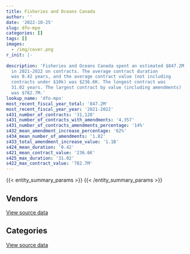```yaml
---
title: Fisheries and Oceans Canada
author: ''
date: '2022-10-25'
slug: dfo-mpo
categories: []
tags: []
images:
  - /img/cover.png
r_init: |-
  
description: 'Fisheries and Oceans Canada spent an estimated $847.2M
  in 2021-2022 on contracts. The average contract duration
  was 0.42 years, and the average contract value (not including
  contracts under $10k) was $236.6K. The longest contract was
  31.02 years. The largest contract by value (including amendments)
  was $782.7M.'
lookup_name: 'dfo-mpo'
most_recent_fiscal_year_total: '847.2M'
most_recent_fiscal_year_year: '2021-2022'
s431_number_of_contracts: '31,120'
s431_number_of_contracts_with_amendments: '4,357'
s431_number_of_contracts_amendments_percentage: '14%'
s432_mean_amendment_increase_percentage: '62%'
s434_mean_number_of_amendments: '1.82'
s433_total_amendment_increase_value: '1.1B'
s424_mean_duration: '0.42'
s421_mean_contract_value: '236.6K'
s425_max_duration: '31.02'
s422_max_contract_value: '782.7M'
---
```


<script src="/rmarkdown-libs/htmlwidgets/htmlwidgets.js"></script>
<link href="/rmarkdown-libs/datatables-css/datatables-crosstalk.css" rel="stylesheet" />
<script src="/rmarkdown-libs/datatables-binding/datatables.js"></script>
<script src="/rmarkdown-libs/jquery/jquery-3.6.0.min.js"></script>
<link href="/rmarkdown-libs/dt-core-bootstrap/css/dataTables.bootstrap.min.css" rel="stylesheet" />
<link href="/rmarkdown-libs/dt-core-bootstrap/css/dataTables.bootstrap.extra.css" rel="stylesheet" />
<script src="/rmarkdown-libs/dt-core-bootstrap/js/jquery.dataTables.min.js"></script>
<script src="/rmarkdown-libs/dt-core-bootstrap/js/dataTables.bootstrap.min.js"></script>
<link href="/rmarkdown-libs/crosstalk/css/crosstalk.min.css" rel="stylesheet" />
<script src="/rmarkdown-libs/crosstalk/js/crosstalk.min.js"></script>
<script src="/rmarkdown-libs/htmlwidgets/htmlwidgets.js"></script>
<link href="/rmarkdown-libs/datatables-css/datatables-crosstalk.css" rel="stylesheet" />
<script src="/rmarkdown-libs/datatables-binding/datatables.js"></script>
<script src="/rmarkdown-libs/jquery/jquery-3.6.0.min.js"></script>
<link href="/rmarkdown-libs/dt-core-bootstrap/css/dataTables.bootstrap.min.css" rel="stylesheet" />
<link href="/rmarkdown-libs/dt-core-bootstrap/css/dataTables.bootstrap.extra.css" rel="stylesheet" />
<script src="/rmarkdown-libs/dt-core-bootstrap/js/jquery.dataTables.min.js"></script>
<script src="/rmarkdown-libs/dt-core-bootstrap/js/dataTables.bootstrap.min.js"></script>
<link href="/rmarkdown-libs/crosstalk/css/crosstalk.min.css" rel="stylesheet" />
<script src="/rmarkdown-libs/crosstalk/js/crosstalk.min.js"></script>

{{< entity_summary_params >}}
{{< /entity_summary_params >}}

## Vendors

<div id="htmlwidget-1" style="width:100%;height:auto;" class="datatables html-widget"></div>
<script type="application/json" data-for="htmlwidget-1">{"x":{"style":"bootstrap","filter":"none","vertical":false,"data":[["<a href=\"/vendors/2220742_ontario/\">2220742 Ontario<\/a>","<a href=\"/vendors/3d_datacomm/\">3D datacomm<\/a>","<a href=\"/vendors/49_solutions/\">49 Solutions<\/a>","<a href=\"/vendors/9089_5657_quebec/\">9089 5657 Quebec<\/a>","<a href=\"/vendors/abb/\">ABB<\/a>","<a href=\"/vendors/abco_industries/\">ABCO Industries<\/a>","<a href=\"/vendors/access_2_networks/\">Access 2 Networks<\/a>","<a href=\"/vendors/acklands_grainger/\">Acklands Grainger<\/a>","<a href=\"/vendors/acosys_consulting_services/\">Acosys Consulting Services<\/a>","<a href=\"/vendors/action_personnel_of_ottawa_hull/\">Action Personnel of Ottawa Hull<\/a>","<a href=\"/vendors/adapt_pharma_canada/\">Adapt Pharma Canada<\/a>","<a href=\"/vendors/adobe/\">Adobe<\/a>","<a href=\"/vendors/adrm_technology_consulting/\">ADRM Technology Consulting<\/a>","<a href=\"/vendors/advanced_business_interiors/\">Advanced Business Interiors<\/a>","<a href=\"/vendors/advanced_chippewa_technologies/\">Advanced Chippewa Technologies<\/a>","<a href=\"/vendors/aecom/\">AECOM<\/a>","<a href=\"/vendors/aero_feu/\">Aero Feu<\/a>","<a href=\"/vendors/afc_industries/\">AFC Industries<\/a>","<a href=\"/vendors/afn_engineering/\">AFN Engineering<\/a>","<a href=\"/vendors/agilent/\">Agilent<\/a>","<a href=\"/vendors/air_liquide_canada/\">Air Liquide Canada<\/a>","<a href=\"/vendors/air_tindi/\">Air Tindi<\/a>","<a href=\"/vendors/airbus/\">Airbus<\/a>","<a href=\"/vendors/allied_shipbuilders/\">Allied Shipbuilders<\/a>","<a href=\"/vendors/allseating/\">Allseating<\/a>","<a href=\"/vendors/als_canada/\">ALS Canada<\/a>","<a href=\"/vendors/altis_human_resources/\">Altis Human Resources<\/a>","<a href=\"/vendors/alva_construction/\">Alva Construction<\/a>","<a href=\"/vendors/amer_sports_canada/\">Amer Sports Canada<\/a>","<a href=\"/vendors/american_bureau_of_shipping/\">American Bureau of Shipping<\/a>","<a href=\"/vendors/amtek_engineering/\">Amtek Engineering<\/a>","<a href=\"/vendors/anixter/\">Anixter<\/a>","<a href=\"/vendors/ansys_canada/\">Ansys Canada<\/a>","<a href=\"/vendors/aon_reed_stenhouse/\">Aon Reed Stenhouse<\/a>","<a href=\"/vendors/applied_electonics/\">Applied Electonics<\/a>","<a href=\"/vendors/apron_fuel_services/\">Apron Fuel Services<\/a>","<a href=\"/vendors/aqua_guard_spill_response/\">Aqua Guard Spill Response<\/a>","<a href=\"/vendors/architecture_49/\">Architecture 49<\/a>","<a href=\"/vendors/arctic_canada_construction/\">Arctic Canada Construction<\/a>","<a href=\"/vendors/ardent_global/\">Ardent Global<\/a>","<a href=\"/vendors/arrm_electric/\">Arrm Electric<\/a>","<a href=\"/vendors/artemp_personnel_services/\">Artemp Personnel Services<\/a>","<a href=\"/vendors/asokan_business_interiors/\">Asokan Business Interiors<\/a>","<a href=\"/vendors/atco/\">ATCO<\/a>","<a href=\"/vendors/atlantic_business_interiors/\">Atlantic Business Interiors<\/a>","<a href=\"/vendors/atlantic_towing/\">Atlantic Towing<\/a>","<a href=\"/vendors/ats_services/\">ATS Services<\/a>","<a href=\"/vendors/av_nunavut_fuels/\">AV Nunavut Fuels<\/a>","<a href=\"/vendors/av_tech/\">AV Tech<\/a>","<a href=\"/vendors/avi_spl/\">Avi Spl<\/a>","<a href=\"/vendors/avjet_holding/\">AVJET Holding<\/a>","<a href=\"/vendors/avondale_construction/\">Avondale Construction<\/a>","<a href=\"/vendors/azimuth_consulting_group/\">Azimuth Consulting Group<\/a>","<a href=\"/vendors/b_r_enterprises/\">B R Enterprises<\/a>","<a href=\"/vendors/balodis/\">Balodis<\/a>","<a href=\"/vendors/bardon_supplies/\">Bardon Supplies<\/a>","<a href=\"/vendors/bargreen_ellingson/\">Bargreen Ellingson<\/a>","<a href=\"/vendors/barry_s_bulldozing/\">Barry S Bulldozing<\/a>","<a href=\"/vendors/bc_hydro/\">BC Hydro<\/a>","<a href=\"/vendors/bdo_canada/\">BDO Canada<\/a>","<a href=\"/vendors/beaver_air_charter_consultants/\">Beaver Air Charter Consultants<\/a>","<a href=\"/vendors/beckman_coulter_canada/\">Beckman Coulter Canada<\/a>","<a href=\"/vendors/bee_clean_building_maintenance/\">Bee Clean Building Maintenance<\/a>","<a href=\"/vendors/bell_canada/\">Bell Canada<\/a>","<a href=\"/vendors/bell_textron/\">Bell Textron<\/a>","<a href=\"/vendors/bennett_s_construction_supplies/\">Bennett S Construction Supplies<\/a>","<a href=\"/vendors/bio_rad_laboratories_canada/\">Bio Rad Laboratories Canada<\/a>","<a href=\"/vendors/bisson_fortin_architecture/\">Bisson Fortin Architecture<\/a>","<a href=\"/vendors/black_mcdonald/\">Black McDonald<\/a>","<a href=\"/vendors/bluewave_energy/\">Bluewave Energy<\/a>","<a href=\"/vendors/blumetric_environmental/\">Blumetric Environmental<\/a>","<a href=\"/vendors/bmt_fleet_technology/\">BMT Fleet Technology<\/a>","<a href=\"/vendors/bombardier/\">Bombardier<\/a>","<a href=\"/vendors/brandt_tractor/\">Brandt Tractor<\/a>","<a href=\"/vendors/brilun_construction/\">Brilun Construction<\/a>","<a href=\"/vendors/broadnet_telecom/\">Broadnet Telecom<\/a>","<a href=\"/vendors/broadwater_industries/\">Broadwater Industries<\/a>","<a href=\"/vendors/bronswerk_marine/\">Bronswerk Marine<\/a>","<a href=\"/vendors/bronte_construction/\">Bronte Construction<\/a>","<a href=\"/vendors/brook_construction/\">Brook Construction<\/a>","<a href=\"/vendors/brookfield_global_integrated_solutions/\">Brookfield Global Integrated Solutions<\/a>","<a href=\"/vendors/brooks_corning_company/\">Brooks Corning Company<\/a>","<a href=\"/vendors/bulldog_contracting/\">Bulldog Contracting<\/a>","<a href=\"/vendors/bureau_veritas/\">Bureau Veritas<\/a>","<a href=\"/vendors/bursey_excavating_development/\">Bursey Excavating Development<\/a>","<a href=\"/vendors/c_core/\">C Core<\/a>","<a href=\"/vendors/cactus_ship_repair/\">Cactus Ship Repair<\/a>","<a href=\"/vendors/cae/\">CAE<\/a>","<a href=\"/vendors/cahill/\">Cahill<\/a>","<a href=\"/vendors/calian/\">Calian<\/a>","<a href=\"/vendors/calytera_software/\">Calytera Software<\/a>","<a href=\"/vendors/campbell_scientific_canada/\">Campbell Scientific Canada<\/a>","<a href=\"/vendors/can_am_platforms_construction/\">CAN AM Platforms Construction<\/a>","<a href=\"/vendors/canadian_corps_of_commissionaires/\">Canadian Corps of Commissionaires<\/a>","<a href=\"/vendors/canadian_fishing_company/\">Canadian Fishing Company<\/a>","<a href=\"/vendors/canadian_helicopters/\">Canadian Helicopters<\/a>","<a href=\"/vendors/canadian_maritime_engineering/\">Canadian Maritime Engineering<\/a>","<a href=\"/vendors/canadian_north/\">Canadian North<\/a>","<a href=\"/vendors/canadyne_technologies/\">Canadyne Technologies<\/a>","<a href=\"/vendors/canam_ponts_canada/\">Canam Ponts Canada<\/a>","<a href=\"/vendors/canon/\">Canon<\/a>","<a href=\"/vendors/cansel_survey_equipment/\">Cansel Survey Equipment<\/a>","<a href=\"/vendors/cardinal_health_canada/\">Cardinal Health Canada<\/a>","<a href=\"/vendors/carleton_university/\">Carleton University<\/a>","<a href=\"/vendors/caro_analytical_services/\">Caro Analytical Services<\/a>","<a href=\"/vendors/cartel_communication_systems/\">Cartel Communication Systems<\/a>","<a href=\"/vendors/cbci_telecom/\">CBCI Telecom<\/a>","<a href=\"/vendors/cbcl/\">CBCL<\/a>","<a href=\"/vendors/ccm_construction/\">CCM Construction<\/a>","<a href=\"/vendors/cdw_canada/\">CDW Canada<\/a>","<a href=\"/vendors/century_group/\">Century Group<\/a>","<a href=\"/vendors/chantier_davie_canada/\">Chantier Davie Canada<\/a>","<a href=\"/vendors/chantier_naval_forillon/\">Chantier Naval Forillon<\/a>","<a href=\"/vendors/charron_human_resources/\">Charron Human Resources<\/a>","<a href=\"/vendors/chimo_construction/\">Chimo Construction<\/a>","<a href=\"/vendors/chrono_aviation/\">Chrono Aviation<\/a>","<a href=\"/vendors/cima/\">CIMA<\/a>","<a href=\"/vendors/cision_canada/\">Cision Canada<\/a>","<a href=\"/vendors/cistel_technology/\">Cistel Technology<\/a>","<a href=\"/vendors/click_networks/\">Click Networks<\/a>","<a href=\"/vendors/coady_construction_excavating/\">Coady Construction Excavating<\/a>","<a href=\"/vendors/cofomo/\">Cofomo<\/a>","<a href=\"/vendors/colliers_project_leaders/\">Colliers Project Leaders<\/a>","<a href=\"/vendors/columbia_fuels/\">Columbia Fuels<\/a>","<a href=\"/vendors/compugen/\">Compugen<\/a>","<a href=\"/vendors/concept_controls/\">Concept Controls<\/a>","<a href=\"/vendors/conexsys/\">CONEXSYS<\/a>","<a href=\"/vendors/conoscenti_technologies/\">Conoscenti Technologies<\/a>","<a href=\"/vendors/construction_bugere/\">Construction Bugere<\/a>","<a href=\"/vendors/construction_jessiko/\">Construction Jessiko<\/a>","<a href=\"/vendors/construction_lfg/\">Construction LFG<\/a>","<a href=\"/vendors/constructions_renaud_vigneau/\">Constructions Renaud Vigneau<\/a>","<a href=\"/vendors/contract_community/\">Contract Community<\/a>","<a href=\"/vendors/controls_equipment/\">Controls Equipment<\/a>","<a href=\"/vendors/convergint_technologies/\">Convergint Technologies<\/a>","<a href=\"/vendors/conversart_consulting/\">Conversart Consulting<\/a>","<a href=\"/vendors/copcan_civil/\">Copcan Civil<\/a>","<a href=\"/vendors/copcan_contracting/\">Copcan Contracting<\/a>","<a href=\"/vendors/cossette_communications/\">Cossette Communications<\/a>","<a href=\"/vendors/coupland_kraemer_architecture/\">Coupland Kraemer Architecture<\/a>","<a href=\"/vendors/csdc_systems/\">CSDC Systems<\/a>","<a href=\"/vendors/csi_consulting/\">Csi Consulting<\/a>","<a href=\"/vendors/cullen_diesel_power/\">Cullen Diesel Power<\/a>","<a href=\"/vendors/cummins_canada/\">Cummins Canada<\/a>","<a href=\"/vendors/d_f_barnes/\">D F Barnes<\/a>","<a href=\"/vendors/d_mark_biosciences/\">D Mark Biosciences<\/a>","<a href=\"/vendors/daimler/\">Daimler<\/a>","<a href=\"/vendors/dalcon_constructors/\">Dalcon Constructors<\/a>","<a href=\"/vendors/dalhousie_university/\">Dalhousie University<\/a>","<a href=\"/vendors/dasco_equipment/\">DASCO Equipment<\/a>","<a href=\"/vendors/dbc_marine_safety_systems/\">DBC Marine Safety Systems<\/a>","<a href=\"/vendors/dean_construction_company/\">Dean Construction Company<\/a>","<a href=\"/vendors/decisive_group/\">Decisive Group<\/a>","<a href=\"/vendors/delco_automation/\">Delco Automation<\/a>","<a href=\"/vendors/dell_computer/\">Dell Computer<\/a>","<a href=\"/vendors/deloitte/\">Deloitte<\/a>","<a href=\"/vendors/delta_photonics/\">Delta Photonics<\/a>","<a href=\"/vendors/dew_engineering/\">DEW Engineering<\/a>","<a href=\"/vendors/dexterra/\">Dexterra<\/a>","<a href=\"/vendors/df_barnes_services/\">DF Barnes Services<\/a>","<a href=\"/vendors/diligens/\">Diligens<\/a>","<a href=\"/vendors/dillon_consulting/\">Dillon Consulting<\/a>","<a href=\"/vendors/dls_technology/\">DLS Technology<\/a>","<a href=\"/vendors/dominion_construction/\">Dominion Construction<\/a>","<a href=\"/vendors/donna_cona/\">Donna Cona<\/a>","<a href=\"/vendors/dragage_im/\">Dragage IM<\/a>","<a href=\"/vendors/dragage_ocean_dsm/\">Dragage Ocean DSM<\/a>","<a href=\"/vendors/drastic_fisheries/\">Drastic Fisheries<\/a>","<a href=\"/vendors/dss_marine/\">DSS Marine<\/a>","<a href=\"/vendors/dymech_engineering/\">Dymech Engineering<\/a>","<a href=\"/vendors/dynabook_canada/\">Dynabook Canada<\/a>","<a href=\"/vendors/dynamic_construction/\">Dynamic Construction<\/a>","<a href=\"/vendors/dynamic_facility_services/\">Dynamic Facility Services<\/a>","<a href=\"/vendors/dynamic_personnel_consultants/\">Dynamic Personnel Consultants<\/a>","<a href=\"/vendors/east_elgin_concrete_forming/\">East Elgin Concrete Forming<\/a>","<a href=\"/vendors/ebc/\">EBC<\/a>","<a href=\"/vendors/ebsco_canada/\">EBSCO Canada<\/a>","<a href=\"/vendors/eclipsys_solutions/\">Eclipsys Solutions<\/a>","<a href=\"/vendors/eco_technologies/\">ECO Technologies<\/a>","<a href=\"/vendors/ecole_de_langues_abce/\">Ecole De Langues Abce<\/a>","<a href=\"/vendors/ecole_de_langues_eagle/\">Ecole De Langues Eagle<\/a>","<a href=\"/vendors/edward_collins_contracting/\">Edward Collins Contracting<\/a>","<a href=\"/vendors/effigis_geo_solutions/\">Effigis Geo Solutions<\/a>","<a href=\"/vendors/ekos_research_associates/\">Ekos Research Associates<\/a>","<a href=\"/vendors/elsevier/\">Elsevier<\/a>","<a href=\"/vendors/emcon_services/\">Emcon Services<\/a>","<a href=\"/vendors/emergent_biosolutions/\">Emergent Biosolutions<\/a>","<a href=\"/vendors/englobe/\">Englobe<\/a>","<a href=\"/vendors/enviroservices/\">Enviroservices<\/a>","<a href=\"/vendors/eperformance/\">Eperformance<\/a>","<a href=\"/vendors/esri/\">ESRI<\/a>","<a href=\"/vendors/excel_human_resources/\">Excel Human Resources<\/a>","<a href=\"/vendors/exit_certified/\">Exit Certified<\/a>","<a href=\"/vendors/exp_services/\">EXP Services<\/a>","<a href=\"/vendors/facca/\">Facca<\/a>","<a href=\"/vendors/fairbanks_morse_engine/\">Fairbanks Morse Engine<\/a>","<a href=\"/vendors/fast_forward_french/\">Fast Forward French<\/a>","<a href=\"/vendors/fast_track_staffing/\">Fast Track Staffing<\/a>","<a href=\"/vendors/fdf_group/\">Fdf Group<\/a>","<a href=\"/vendors/felix_technology/\">Felix Technology<\/a>","<a href=\"/vendors/field_aviation_company/\">Field Aviation Company<\/a>","<a href=\"/vendors/finning_international/\">Finning International<\/a>","<a href=\"/vendors/fish_food_and_allied_workers/\">Fish Food and Allied Workers<\/a>","<a href=\"/vendors/fleetway/\">Fleetway<\/a>","<a href=\"/vendors/floyd_s_construction/\">Floyd’s Construction<\/a>","<a href=\"/vendors/flynn_canada/\">Flynn Canada<\/a>","<a href=\"/vendors/ford_motor_company/\">Ford Motor Company<\/a>","<a href=\"/vendors/francis_canada_truck_centre/\">Francis Canada Truck Centre<\/a>","<a href=\"/vendors/fraser_river_pile_dredge/\">Fraser River Pile Dredge<\/a>","<a href=\"/vendors/freebalance/\">FreeBalance<\/a>","<a href=\"/vendors/frequentis_canada/\">Frequentis Canada<\/a>","<a href=\"/vendors/frosti_fishing/\">Frosti Fishing<\/a>","<a href=\"/vendors/fsa_architecture/\">Fsa Architecture<\/a>","<a href=\"/vendors/fugro_geosurveys/\">Fugro GeoSurveys<\/a>","<a href=\"/vendors/fundy_contractors/\">Fundy Contractors<\/a>","<a href=\"/vendors/gamble_technologies/\">Gamble Technologies<\/a>","<a href=\"/vendors/gap_wireless/\">Gap Wireless<\/a>","<a href=\"/vendors/gartner/\">Gartner<\/a>","<a href=\"/vendors/gateway_mechanical_services/\">Gateway Mechanical Services<\/a>","<a href=\"/vendors/gaudette_s_transit_mix/\">Gaudette’s Transit Mix<\/a>","<a href=\"/vendors/gc_strategies/\">GC Strategies<\/a>","<a href=\"/vendors/gdi_services/\">GDI Services<\/a>","<a href=\"/vendors/gemtec/\">Gemtec<\/a>","<a href=\"/vendors/general_motors/\">General Motors<\/a>","<a href=\"/vendors/genesis_integration/\">Genesis Integration<\/a>","<a href=\"/vendors/genome_quebec/\">Genome Quebec<\/a>","<a href=\"/vendors/geospectrum_technologies/\">GeoSpectrum Technologies<\/a>","<a href=\"/vendors/gestion_aj/\">Gestion AJ<\/a>","<a href=\"/vendors/getinge_canada/\">Getinge Canada<\/a>","<a href=\"/vendors/gfl_environmental/\">GFL Environmental<\/a>","<a href=\"/vendors/ghd/\">GHD<\/a>","<a href=\"/vendors/gilmore_printing_services/\">Gilmore Printing Services<\/a>","<a href=\"/vendors/gilmore_reproductions/\">Gilmore Reproductions<\/a>","<a href=\"/vendors/glamox_canada/\">Glamox Canada<\/a>","<a href=\"/vendors/glasshouse_systems/\">GlassHouse Systems<\/a>","<a href=\"/vendors/global_knowledge/\">Global Knowledge<\/a>","<a href=\"/vendors/global_upholstery/\">Global Upholstery<\/a>","<a href=\"/vendors/go_deep_international/\">Go Deep International<\/a>","<a href=\"/vendors/golder_associates/\">Golder Associates<\/a>","<a href=\"/vendors/gordon_food_service/\">Gordon Food Service<\/a>","<a href=\"/vendors/goss_gilroy/\">Goss Gilroy<\/a>","<a href=\"/vendors/graham_construction/\">Graham Construction<\/a>","<a href=\"/vendors/grand_toy/\">Grand Toy<\/a>","<a href=\"/vendors/granite_management/\">Granite Management<\/a>","<a href=\"/vendors/graybar_canada/\">Graybar Canada<\/a>","<a href=\"/vendors/graybridge_international_consulting/\">Graybridge International Consulting<\/a>","<a href=\"/vendors/great_slave_helicopters/\">Great Slave Helicopters<\/a>","<a href=\"/vendors/greendale_resources/\">Greendale Resources<\/a>","<a href=\"/vendors/greenfield_construction/\">Greenfield Construction<\/a>","<a href=\"/vendors/griffin_engineered_systems/\">Griffin Engineered Systems<\/a>","<a href=\"/vendors/griffon_hoverwork/\">Griffon Hoverwork<\/a>","<a href=\"/vendors/groupe_abs/\">Groupe Abs<\/a>","<a href=\"/vendors/groupe_energie_bdl/\">Groupe Energie BDL<\/a>","<a href=\"/vendors/halpenny_insurance_brokers/\">Halpenny Insurance Brokers<\/a>","<a href=\"/vendors/harbourside_engineering_consultants/\">Harbourside Engineering Consultants<\/a>","<a href=\"/vendors/harnois_energies/\">Harnois Energies<\/a>","<a href=\"/vendors/hawboldt_industries/\">Hawboldt Industries<\/a>","<a href=\"/vendors/haworth/\">Haworth<\/a>","<a href=\"/vendors/heavy_metal_marine/\">Heavy Metal Marine<\/a>","<a href=\"/vendors/heddle_marine_services/\">Heddle Marine Services<\/a>","<a href=\"/vendors/heiltsuk_horizon_maritime_services/\">Heiltsuk Horizon Maritime Services<\/a>","<a href=\"/vendors/hemmera_envirochem/\">Hemmera Envirochem<\/a>","<a href=\"/vendors/hercules_slr/\">Hercules SLR<\/a>","<a href=\"/vendors/herold_engineering/\">Herold Engineering<\/a>","<a href=\"/vendors/herring_conservation_and_research_society/\">Herring Conservation and Research Society<\/a>","<a href=\"/vendors/hewlett_packard/\">Hewlett Packard<\/a>","<a href=\"/vendors/hexagon/\">Hexagon<\/a>","<a href=\"/vendors/hike_metal_products/\">Hike Metal Products<\/a>","<a href=\"/vendors/hitrac/\">Hitrac<\/a>","<a href=\"/vendors/holland_college/\">Holland College<\/a>","<a href=\"/vendors/honeywell/\">Honeywell<\/a>","<a href=\"/vendors/horizant/\">Horizant<\/a>","<a href=\"/vendors/hoskin_scientific/\">Hoskin Scientific<\/a>","<a href=\"/vendors/houle_electric/\">Houle Electric<\/a>","<a href=\"/vendors/howden_roots/\">Howden Roots<\/a>","<a href=\"/vendors/humanscale_canada/\">Humanscale Canada<\/a>","<a href=\"/vendors/hypertec/\">Hypertec<\/a>","<a href=\"/vendors/ibiska_telecom/\">Ibiska Telecom<\/a>","<a href=\"/vendors/ibm_canada/\">IBM Canada<\/a>","<a href=\"/vendors/idn_canada/\">Idn Canada<\/a>","<a href=\"/vendors/ifathom/\">iFathom<\/a>","<a href=\"/vendors/ihs_global/\">IHS Global<\/a>","<a href=\"/vendors/iic_technologies/\">IIC Technologies<\/a>","<a href=\"/vendors/illumina_canada/\">Illumina Canada<\/a>","<a href=\"/vendors/imperial_oil/\">Imperial Oil<\/a>","<a href=\"/vendors/imtech_marine_canada/\">Imtech Marine Canada<\/a>","<a href=\"/vendors/indal_technologies/\">Indal Technologies<\/a>","<a href=\"/vendors/industra_construction/\">Industra Construction<\/a>","<a href=\"/vendors/industries_ocean/\">Industries Ocean<\/a>","<a href=\"/vendors/info_tech_research_group/\">Info Tech Research Group<\/a>","<a href=\"/vendors/inland_audio_visual/\">Inland Audio Visual<\/a>","<a href=\"/vendors/innovasea_marine_systems_canada/\">Innovasea Marine Systems Canada<\/a>","<a href=\"/vendors/insa/\">INSA<\/a>","<a href=\"/vendors/insight_software_canada/\">Insight Software Canada<\/a>","<a href=\"/vendors/institute_on_governance/\">Institute On Governance<\/a>","<a href=\"/vendors/intercon_marine/\">Intercon Marine<\/a>","<a href=\"/vendors/interfax_systems/\">Interfax Systems<\/a>","<a href=\"/vendors/ipss/\">IPSS<\/a>","<a href=\"/vendors/iron_mountain/\">Iron Mountain<\/a>","<a href=\"/vendors/irving_oil/\">Irving Oil<\/a>","<a href=\"/vendors/irving_shipbuilding/\">Irving Shipbuilding<\/a>","<a href=\"/vendors/it_net_consultants/\">IT NET Consultants<\/a>","<a href=\"/vendors/itex/\">ITEX<\/a>","<a href=\"/vendors/ivan_s_camera/\">Ivan S Camera<\/a>","<a href=\"/vendors/j_e_enterprises/\">J E Enterprises<\/a>","<a href=\"/vendors/j_j_trailers_manufacturers_and_sales/\">J J Trailers Manufacturers and Sales<\/a>","<a href=\"/vendors/j_l_richards_associates/\">J L Richards Associates<\/a>","<a href=\"/vendors/j_o_thomas_associates/\">J O Thomas Associates<\/a>","<a href=\"/vendors/jasco_applied_sciences_canada/\">JASCO Applied Sciences Canada<\/a>","<a href=\"/vendors/jastram_engineering/\">Jastram Engineering<\/a>","<a href=\"/vendors/jjm_construction/\">JJM Construction<\/a>","<a href=\"/vendors/john_wiley_sons/\">John Wiley Sons<\/a>","<a href=\"/vendors/johnson_s_construction/\">Johnson’s Construction<\/a>","<a href=\"/vendors/joseph_elie/\">Joseph Elie<\/a>","<a href=\"/vendors/jsk_naval_support/\">Jsk Naval Support<\/a>","<a href=\"/vendors/jumping_elephants/\">Jumping Elephants<\/a>","<a href=\"/vendors/juno_risk_solutions/\">Juno Risk Solutions<\/a>","<a href=\"/vendors/kanter_marine/\">Kanter Marine<\/a>","<a href=\"/vendors/kehoe_marine_construction/\">Kehoe Marine Construction<\/a>","<a href=\"/vendors/kenn_borek_air/\">Kenn Borek Air<\/a>","<a href=\"/vendors/ketza_pacific_construction/\">Ketza Pacific Construction<\/a>","<a href=\"/vendors/keysight_technologies_canada/\">Keysight Technologies Canada<\/a>","<a href=\"/vendors/keystone_environmental/\">Keystone Environmental<\/a>","<a href=\"/vendors/keystone_supplies_international/\">Keystone Supplies International<\/a>","<a href=\"/vendors/kia_canada/\">Kia Canada<\/a>","<a href=\"/vendors/kinetic_construction/\">Kinetic Construction<\/a>","<a href=\"/vendors/kinetic_machine_works/\">Kinetic Machine Works<\/a>","<a href=\"/vendors/kms_industries/\">KMS Industries<\/a>","<a href=\"/vendors/knowledge_circle/\">Knowledge Circle<\/a>","<a href=\"/vendors/kone/\">KONE<\/a>","<a href=\"/vendors/kongsberg/\">Kongsberg<\/a>","<a href=\"/vendors/konica_minolta_business_solutions/\">Konica Minolta Business Solutions<\/a>","<a href=\"/vendors/korn_ferry_ca/\">Korn Ferry Ca<\/a>","<a href=\"/vendors/kpmg/\">KPMG<\/a>","<a href=\"/vendors/kubota_canada/\">Kubota Canada<\/a>","<a href=\"/vendors/l3harris/\">L3Harris<\/a>","<a href=\"/vendors/landco_construction/\">Landco Construction<\/a>","<a href=\"/vendors/language_research_development_group/\">Language Research Development Group<\/a>","<a href=\"/vendors/lannick_contract_solutions/\">Lannick Contract Solutions<\/a>","<a href=\"/vendors/lansdowne_technologies/\">Lansdowne Technologies<\/a>","<a href=\"/vendors/laurentian_technologies/\">Laurentian Technologies<\/a>","<a href=\"/vendors/laval_lab/\">Laval Lab<\/a>","<a href=\"/vendors/lean_agility/\">Lean Agility<\/a>","<a href=\"/vendors/leeway_yachts/\">Leeway Yachts<\/a>","<a href=\"/vendors/lengkeek_vessel_engineering/\">Lengkeek Vessel Engineering<\/a>","<a href=\"/vendors/les_constructions_binet/\">Les Constructions Binet<\/a>","<a href=\"/vendors/les_constructions_des_iles/\">Les Constructions Des Iles<\/a>","<a href=\"/vendors/les_entreprises_p_e_c/\">Les Entreprises P E C<\/a>","<a href=\"/vendors/les_entreprises_samson_enterprises/\">Les Entreprises Samson Enterprises<\/a>","<a href=\"/vendors/les_huiles_desroches/\">Les Huiles Desroches<\/a>","<a href=\"/vendors/les_installations_electriques/\">Les Installations Electriques<\/a>","<a href=\"/vendors/leslie_benn_contracting/\">Leslie Benn Contracting<\/a>","<a href=\"/vendors/levitt_safety/\">Levitt Safety<\/a>","<a href=\"/vendors/liebherr_canada/\">Liebherr Canada<\/a>","<a href=\"/vendors/life_technologies/\">Life Technologies<\/a>","<a href=\"/vendors/lindsay_construction/\">Lindsay Construction<\/a>","<a href=\"/vendors/linovati/\">Linovati<\/a>","<a href=\"/vendors/lionbridge/\">Lionbridge<\/a>","<a href=\"/vendors/lloyd_s_register_canada/\">Lloyd’s Register Canada<\/a>","<a href=\"/vendors/lockheed_martin/\">Lockheed Martin<\/a>","<a href=\"/vendors/logistik_unicorp/\">Logistik Unicorp<\/a>","<a href=\"/vendors/lotek_wireless/\">Lotek Wireless<\/a>","<a href=\"/vendors/lumina_it/\">Lumina IT<\/a>","<a href=\"/vendors/luxton_construction/\">Luxton Construction<\/a>","<a href=\"/vendors/macdonald_dettwiler_and_associates/\">MacDonald Dettwiler and Associates<\/a>","<a href=\"/vendors/mackinnon_and_olding/\">MacKinnon and Olding<\/a>","<a href=\"/vendors/madsen_diesel_turbine/\">Madsen Diesel Turbine<\/a>","<a href=\"/vendors/man_energy_solutions_canada/\">MAN Energy Solutions Canada<\/a>","<a href=\"/vendors/manulife/\">Manulife<\/a>","<a href=\"/vendors/maplesoft_consulting/\">Maplesoft Consulting<\/a>","<a href=\"/vendors/marine_contractors/\">Marine Contractors<\/a>","<a href=\"/vendors/marine_recycling/\">Marine Recycling<\/a>","<a href=\"/vendors/marinenav/\">MarineNav<\/a>","<a href=\"/vendors/maritime_fuels/\">Maritime Fuels<\/a>","<a href=\"/vendors/markido/\">Markido<\/a>","<a href=\"/vendors/matcon_environmental/\">Matcon Environmental<\/a>","<a href=\"/vendors/matcon_excavation_shoring/\">Matcon Excavation Shoring<\/a>","<a href=\"/vendors/matrix_aviation_solutions/\">Matrix Aviation Solutions<\/a>","<a href=\"/vendors/maverin/\">Maverin<\/a>","<a href=\"/vendors/mcelhanney_associates/\">McElhanney Associates<\/a>","<a href=\"/vendors/mcgill_university/\">Mcgill University<\/a>","<a href=\"/vendors/mcgregor_geoscience/\">McGregor Geoscience<\/a>","<a href=\"/vendors/mcmaster_university/\">Mcmaster University<\/a>","<a href=\"/vendors/mcw_custom_energy_solutions/\">MCW Custom Energy Solutions<\/a>","<a href=\"/vendors/medi_select/\">Medi Select<\/a>","<a href=\"/vendors/meltwater/\">Meltwater<\/a>","<a href=\"/vendors/mercury_marine/\">Mercury Marine<\/a>","<a href=\"/vendors/meridian_engineering/\">Meridian Engineering<\/a>","<a href=\"/vendors/messa_computing/\">Messa Computing<\/a>","<a href=\"/vendors/metalcraft_marine/\">Metalcraft Marine<\/a>","<a href=\"/vendors/metocean_telematics/\">Metocean Telematics<\/a>","<a href=\"/vendors/michael_wager_consulting/\">Michael Wager Consulting<\/a>","<a href=\"/vendors/microsoft_canada/\">Microsoft Canada<\/a>","<a href=\"/vendors/mid_canada_mod_center/\">Mid Canada Mod Center<\/a>","<a href=\"/vendors/mid_valley_construction/\">Mid Valley Construction<\/a>","<a href=\"/vendors/millbrook_tactical/\">Millbrook Tactical<\/a>","<a href=\"/vendors/mindwire_systems/\">Mindwire Systems<\/a>","<a href=\"/vendors/ministry_of_finance/\">Ministry of Finance<\/a>","<a href=\"/vendors/mishkumi_technologies/\">Mishkumi Technologies<\/a>","<a href=\"/vendors/mitsubishi_motor_sales/\">Mitsubishi Motor Sales<\/a>","<a href=\"/vendors/mnp/\">MNP<\/a>","<a href=\"/vendors/modis_canada/\">Modis Canada<\/a>","<a href=\"/vendors/morrison_hershfield/\">Morrison Hershfield<\/a>","<a href=\"/vendors/motorola_solutions_canada/\">Motorola Solutions Canada<\/a>","<a href=\"/vendors/mtm_2_contracting/\">Mtm 2 Contracting<\/a>","<a href=\"/vendors/mustang_survival/\">Mustang Survival<\/a>","<a href=\"/vendors/n12_consulting/\">N12 Consulting<\/a>","<a href=\"/vendors/nattiq/\">NATTIQ<\/a>","<a href=\"/vendors/naut_mawt_tribal_council/\">Naut’sa mawt Tribal Council<\/a>","<a href=\"/vendors/nav_canada/\">NAV Canada<\/a>","<a href=\"/vendors/navamar/\">Navamar<\/a>","<a href=\"/vendors/navtech/\">Navtech<\/a>","<a href=\"/vendors/newdock_st_john_s_dockyard/\">Newdock St John’s Dockyard<\/a>","<a href=\"/vendors/newfound_recruiting/\">Newfound Recruiting<\/a>","<a href=\"/vendors/newfoundland_helicopters/\">Newfoundland Helicopters<\/a>","<a href=\"/vendors/nielsen/\">Nielsen<\/a>","<a href=\"/vendors/nikon_canada/\">Nikon Canada<\/a>","<a href=\"/vendors/nisha_techonologies/\">Nisha Techonologies<\/a>","<a href=\"/vendors/nissan_canada/\">Nissan Canada<\/a>","<a href=\"/vendors/nitam_solutions/\">Nitam Solutions<\/a>","<a href=\"/vendors/nke_instrumentation/\">Nke Instrumentation<\/a>","<a href=\"/vendors/nolinor_aviation/\">Nolinor Aviation<\/a>","<a href=\"/vendors/nortak_software/\">Nortak Software<\/a>","<a href=\"/vendors/north_atlantic_petroleum/\">North Atlantic Petroleum<\/a>","<a href=\"/vendors/northern_construction/\">Northern Construction<\/a>","<a href=\"/vendors/northern_micro/\">Northern Micro<\/a>","<a href=\"/vendors/northwest_fuels/\">Northwest Fuels<\/a>","<a href=\"/vendors/northwest_hydraulic_consultants/\">Northwest Hydraulic Consultants<\/a>","<a href=\"/vendors/northwest_marine_technology/\">Northwest Marine Technology<\/a>","<a href=\"/vendors/northwestel/\">Northwestel<\/a>","<a href=\"/vendors/nortrax_canada/\">Nortrax Canada<\/a>","<a href=\"/vendors/nova_networks/\">Nova Networks<\/a>","<a href=\"/vendors/nova_scotia_power/\">Nova Scotia Power<\/a>","<a href=\"/vendors/novipro/\">Novipro<\/a>","<a href=\"/vendors/noye_and_noye/\">Noye and Noye<\/a>","<a href=\"/vendors/nua_office/\">NUA Office<\/a>","<a href=\"/vendors/number_ten_architectural_group/\">Number Ten Architectural Group<\/a>","<a href=\"/vendors/ocean_navigation/\">Ocean Navigation<\/a>","<a href=\"/vendors/ocean_pacific_marine_supply/\">Ocean Pacific Marine Supply<\/a>","<a href=\"/vendors/ogilvy_montreal/\">Ogilvy Montreal<\/a>","<a href=\"/vendors/olin/\">Olin<\/a>","<a href=\"/vendors/omnitech_electronics/\">Omnitech Electronics<\/a>","<a href=\"/vendors/online_constructors/\">Online Constructors<\/a>","<a href=\"/vendors/onx_enterprise_solutions/\">OnX Enterprise Solutions<\/a>","<a href=\"/vendors/open_geospatial_consortium/\">Open Geospatial Consortium<\/a>","<a href=\"/vendors/openframe_technologies/\">OpenFrame Technologies<\/a>","<a href=\"/vendors/opentext/\">OpenText<\/a>","<a href=\"/vendors/oracle_canada/\">Oracle Canada<\/a>","<a href=\"/vendors/outlaw_eagle_manufacturing/\">Outlaw Eagle Manufacturing<\/a>","<a href=\"/vendors/oxford_university_press/\">Oxford University Press<\/a>","<a href=\"/vendors/p_b_entreprises/\">P B Entreprises<\/a>","<a href=\"/vendors/p_k_welding_fabricators/\">P K Welding Fabricators<\/a>","<a href=\"/vendors/pacific_industrial_marine/\">Pacific Industrial Marine<\/a>","<a href=\"/vendors/pacific_safety_products/\">Pacific Safety Products<\/a>","<a href=\"/vendors/pal_aerospace/\">PAL Aerospace<\/a>","<a href=\"/vendors/paladin_group/\">Paladin Group<\/a>","<a href=\"/vendors/palfinger_marine/\">PALFINGER Marine<\/a>","<a href=\"/vendors/parkland/\">Parkland<\/a>","<a href=\"/vendors/parkland_refining/\">Parkland Refining<\/a>","<a href=\"/vendors/pattison_sign_group/\">Pattison Sign Group<\/a>","<a href=\"/vendors/pennecon/\">Pennecon<\/a>","<a href=\"/vendors/pepco/\">Pepco<\/a>","<a href=\"/vendors/peter_kiewit_sons/\">Peter Kiewit Sons<\/a>","<a href=\"/vendors/petrovalue_products/\">PetroValue Products<\/a>","<a href=\"/vendors/phaselock_systems_international/\">Phaselock Systems International<\/a>","<a href=\"/vendors/pilitak_enterprises/\">Pilitak Enterprises<\/a>","<a href=\"/vendors/pitney_bowes/\">Pitney Bowes<\/a>","<a href=\"/vendors/planet_labs/\">Planet Labs<\/a>","<a href=\"/vendors/pleiad_canada/\">Pleiad Canada<\/a>","<a href=\"/vendors/podolinsky_equipment/\">Podolinsky Equipment<\/a>","<a href=\"/vendors/point_hope_maritime/\">Point Hope Maritime<\/a>","<a href=\"/vendors/polaris_industries/\">Polaris Industries<\/a>","<a href=\"/vendors/port_of_spain_holdings/\">Port of Spain Holdings<\/a>","<a href=\"/vendors/portage_personnel/\">Portage Personnel<\/a>","<a href=\"/vendors/pra/\">PRA<\/a>","<a href=\"/vendors/pricewaterhouse_coopers/\">Pricewaterhouse Coopers<\/a>","<a href=\"/vendors/prism_engineering/\">Prism Engineering<\/a>","<a href=\"/vendors/promaxis/\">Promaxis<\/a>","<a href=\"/vendors/proquest/\">ProQuest<\/a>","<a href=\"/vendors/prosci_canada/\">Prosci Canada<\/a>","<a href=\"/vendors/purespirit_solutions/\">PureSpirIT Solutions<\/a>","<a href=\"/vendors/qiagen/\">QIAGEN<\/a>","<a href=\"/vendors/qm_environmental/\">QM Environmental<\/a>","<a href=\"/vendors/qmr/\">QMR<\/a>","<a href=\"/vendors/quantum_management_services/\">Quantum Management Services<\/a>","<a href=\"/vendors/r_j_macisaac_construction/\">R J MacIsaac Construction<\/a>","<a href=\"/vendors/rampart_international/\">Rampart International<\/a>","<a href=\"/vendors/randstad/\">Randstad<\/a>","<a href=\"/vendors/raymond_chabot_grant_thornton/\">Raymond Chabot Grant Thornton<\/a>","<a href=\"/vendors/raytheon/\">Raytheon<\/a>","<a href=\"/vendors/redi_form_construction/\">Redi Form Construction<\/a>","<a href=\"/vendors/reformar/\">Reformar<\/a>","<a href=\"/vendors/reparations_navales_et_industrielles_ocean/\">Reparations Navales et Industrielles Ocean<\/a>","<a href=\"/vendors/republic_architecture/\">Republic Architecture<\/a>","<a href=\"/vendors/resolve_marine/\">Resolve Marine<\/a>","<a href=\"/vendors/resolve_salvage_fire_americas/\">Resolve Salvage Fire Americas<\/a>","<a href=\"/vendors/rhea/\">RHEA<\/a>","<a href=\"/vendors/rheinmetall/\">Rheinmetall<\/a>","<a href=\"/vendors/ricoh/\">Ricoh<\/a>","<a href=\"/vendors/riggs_engineering/\">Riggs Engineering<\/a>","<a href=\"/vendors/risk_sciences_international/\">Risk Sciences International<\/a>","<a href=\"/vendors/rjg_construction/\">RJG Construction<\/a>","<a href=\"/vendors/robert_allan/\">Robert Allan<\/a>","<a href=\"/vendors/rogers/\">Rogers<\/a>","<a href=\"/vendors/rohde_schwarz_canada/\">Rohde Schwarz Canada<\/a>","<a href=\"/vendors/rolls_royce_canada/\">Rolls Royce Canada<\/a>","<a href=\"/vendors/rondar/\">Rondar<\/a>","<a href=\"/vendors/rosborough_boats/\">Rosborough Boats<\/a>","<a href=\"/vendors/russel_metals/\">Russel Metals<\/a>","<a href=\"/vendors/s_p_global_market_intelligence/\">S P Global Market Intelligence<\/a>","<a href=\"/vendors/salish_sea_industrial_services/\">Salish Sea Industrial Services<\/a>","<a href=\"/vendors/samson_associes/\">Samson Associes<\/a>","<a href=\"/vendors/sanexen_services_environmentaux/\">Sanexen Services Environmentaux<\/a>","<a href=\"/vendors/sani_sable_lb/\">Sani Sable LB<\/a>","<a href=\"/vendors/sap/\">SAP<\/a>","<a href=\"/vendors/sas_air/\">Sas Air<\/a>","<a href=\"/vendors/sas_institute/\">SAS Institute<\/a>","<a href=\"/vendors/sca_shipping_consultants_associated/\">SCA Shipping Consultants Associated<\/a>","<a href=\"/vendors/seacoast_marine_electronics/\">Seacoast Marine Electronics<\/a>","<a href=\"/vendors/seafirst_construction/\">Seafirst Construction<\/a>","<a href=\"/vendors/sealite_usa/\">Sealite Usa<\/a>","<a href=\"/vendors/seaspan_victoria_shipyards/\">Seaspan Victoria Shipyards<\/a>","<a href=\"/vendors/seawatch/\">Seawatch<\/a>","<a href=\"/vendors/seawaves_development_services/\">Seawaves Development Services<\/a>","<a href=\"/vendors/seguin_morris/\">Seguin Morris<\/a>","<a href=\"/vendors/serco/\">Serco<\/a>","<a href=\"/vendors/sgs_axys_analytical_services/\">SGS Axys Analytical Services<\/a>","<a href=\"/vendors/sharp_electronics/\">Sharp Electronics<\/a>","<a href=\"/vendors/shell_canada_products/\">Shell Canada Products<\/a>","<a href=\"/vendors/shm_canada_consulting/\">SHM Canada Consulting<\/a>","<a href=\"/vendors/si_systems/\">SI Systems<\/a>","<a href=\"/vendors/siemens/\">Siemens<\/a>","<a href=\"/vendors/sierra_systems_group/\">Sierra Systems Group<\/a>","<a href=\"/vendors/simex_defence/\">Simex Defence<\/a>","<a href=\"/vendors/simonson_construction/\">Simonson Construction<\/a>","<a href=\"/vendors/simplex_grinnell/\">Simplex Grinnell<\/a>","<a href=\"/vendors/skretting/\">Skretting<\/a>","<a href=\"/vendors/slr_consulting_canada/\">SLR Consulting Canada<\/a>","<a href=\"/vendors/snap_on_tools/\">Snap On Tools<\/a>","<a href=\"/vendors/snc_lavalin/\">SNC Lavalin<\/a>","<a href=\"/vendors/softchoice/\">Softchoice<\/a>","<a href=\"/vendors/softsim_technologies/\">Softsim Technologies<\/a>","<a href=\"/vendors/spearhead_management_canada/\">Spearhead Management Canada<\/a>","<a href=\"/vendors/sra_staffing_solutions/\">SRA Staffing Solutions<\/a>","<a href=\"/vendors/st_john_ambulance/\">St John Ambulance<\/a>","<a href=\"/vendors/stantec/\">Stantec<\/a>","<a href=\"/vendors/steris_canada/\">STERIS Canada<\/a>","<a href=\"/vendors/sterling_fuels/\">Sterling Fuels<\/a>","<a href=\"/vendors/stoneworks_technologies/\">Stoneworks Technologies<\/a>","<a href=\"/vendors/stratos/\">Stratos<\/a>","<a href=\"/vendors/subaru_canada/\">Subaru Canada<\/a>","<a href=\"/vendors/suncor_energy/\">Suncor Energy<\/a>","<a href=\"/vendors/superior_contracting/\">Superior Contracting<\/a>","<a href=\"/vendors/sutherland_excavating/\">Sutherland Excavating<\/a>","<a href=\"/vendors/sysco/\">Sysco<\/a>","<a href=\"/vendors/systemscope/\">Systemscope<\/a>","<a href=\"/vendors/tag_hr/\">Tag HR<\/a>","<a href=\"/vendors/tankatek/\">Tankatek<\/a>","<a href=\"/vendors/taylor_francis/\">Taylor Francis<\/a>","<a href=\"/vendors/technomics/\">Technomics<\/a>","<a href=\"/vendors/technorem/\">TechnoRem<\/a>","<a href=\"/vendors/teel_technologies_canada/\">Teel Technologies Canada<\/a>","<a href=\"/vendors/teknion/\">Teknion<\/a>","<a href=\"/vendors/teksystems_canada/\">TEKsystems Canada<\/a>","<a href=\"/vendors/telecom_computer_services/\">Telecom Computer Services<\/a>","<a href=\"/vendors/teledyne/\">Teledyne<\/a>","<a href=\"/vendors/telesat/\">Telesat<\/a>","<a href=\"/vendors/telus_canada/\">Telus Canada<\/a>","<a href=\"/vendors/tenaquip/\">Tenaquip<\/a>","<a href=\"/vendors/tervita/\">Tervita<\/a>","<a href=\"/vendors/testforce_systems/\">Testforce Systems<\/a>","<a href=\"/vendors/tetra_tech/\">Tetra Tech<\/a>","<a href=\"/vendors/thales/\">Thales<\/a>","<a href=\"/vendors/the_aim_group/\">The AIM Group<\/a>","<a href=\"/vendors/the_it_broker/\">The IT Broker<\/a>","<a href=\"/vendors/the_mathworks/\">The Mathworks<\/a>","<a href=\"/vendors/the_right_door_consulting/\">The Right Door Consulting<\/a>","<a href=\"/vendors/the_vcan_group/\">The VCAN Group<\/a>","<a href=\"/vendors/thermo_fisher_scientific/\">Thermo Fisher Scientific<\/a>","<a href=\"/vendors/thomas_schmidt/\">Thomas Schmidt<\/a>","<a href=\"/vendors/thyssenkrupp_elevator/\">Thyssenkrupp Elevator<\/a>","<a href=\"/vendors/titan_boats/\">Titan Boats<\/a>","<a href=\"/vendors/titanium_construction/\">Titanium Construction<\/a>","<a href=\"/vendors/tom_jones/\">Tom Jones<\/a>","<a href=\"/vendors/toromont/\">Toromont<\/a>","<a href=\"/vendors/toyota/\">Toyota<\/a>","<a href=\"/vendors/traductions_pierre_cloutier/\">Traductions Pierre Cloutier<\/a>","<a href=\"/vendors/traugott_building_contractors/\">Traugott Building Contractors<\/a>","<a href=\"/vendors/traytown_builders/\">Traytown Builders<\/a>","<a href=\"/vendors/trident_construction/\">Trident Construction<\/a>","<a href=\"/vendors/trm_technologies/\">TRM Technologies<\/a>","<a href=\"/vendors/troy_life_fire_safety/\">Troy Life Fire Safety<\/a>","<a href=\"/vendors/tundra_technical_solutions/\">Tundra Technical Solutions<\/a>","<a href=\"/vendors/turtle_island_staffing/\">Turtle Island Staffing<\/a>","<a href=\"/vendors/tyco_integrated_fire_security/\">Tyco Integrated Fire Security<\/a>","<a href=\"/vendors/unisource/\">Unisource<\/a>","<a href=\"/vendors/unisync_group/\">Unisync Group<\/a>","<a href=\"/vendors/united_rentals/\">United Rentals<\/a>","<a href=\"/vendors/universal_helicopters/\">Universal Helicopters<\/a>","<a href=\"/vendors/universal_sheet_metal/\">Universal Sheet Metal<\/a>","<a href=\"/vendors/universite_de_montreal/\">Universite De Montreal<\/a>","<a href=\"/vendors/universite_laval/\">Universite Laval<\/a>","<a href=\"/vendors/universite_sainte_anne/\">Universite Sainte Anne<\/a>","<a href=\"/vendors/university_of_alaska_fairbanks/\">University of Alaska Fairbanks<\/a>","<a href=\"/vendors/university_of_alberta/\">University of Alberta<\/a>","<a href=\"/vendors/university_of_british_columbia/\">University of British Columbia<\/a>","<a href=\"/vendors/university_of_guelph/\">University of Guelph<\/a>","<a href=\"/vendors/university_of_manitoba/\">University of Manitoba<\/a>","<a href=\"/vendors/university_of_new_brunswick/\">University of New Brunswick<\/a>","<a href=\"/vendors/university_of_ottawa/\">University of Ottawa<\/a>","<a href=\"/vendors/university_of_regina/\">University of Regina<\/a>","<a href=\"/vendors/university_of_toronto/\">University of Toronto<\/a>","<a href=\"/vendors/university_of_waterloo/\">University of Waterloo<\/a>","<a href=\"/vendors/university_of_western_ontario/\">University of Western Ontario<\/a>","<a href=\"/vendors/valcom_consulting/\">Valcom Consulting<\/a>","<a href=\"/vendors/vancouver_convention_centre/\">Vancouver Convention Centre<\/a>","<a href=\"/vendors/vancouver_drydock_company/\">Vancouver Drydock Company<\/a>","<a href=\"/vendors/vancouver_pile_driving/\">Vancouver Pile Driving<\/a>","<a href=\"/vendors/vancouver_shipyards/\">Vancouver Shipyards<\/a>","<a href=\"/vendors/vard_marine/\">Vard Marine<\/a>","<a href=\"/vendors/veritaaq_technology_house/\">Veritaaq Technology House<\/a>","<a href=\"/vendors/verreault_navigation/\">Verreault Navigation<\/a>","<a href=\"/vendors/vfa_canada/\">VFA Canada<\/a>","<a href=\"/vendors/vidcruiter/\">Vidcruiter<\/a>","<a href=\"/vendors/vwr_international/\">VWR International<\/a>","<a href=\"/vendors/wainwright_marine_services/\">Wainwright Marine Services<\/a>","<a href=\"/vendors/wajax/\">Wajax<\/a>","<a href=\"/vendors/wartsila/\">Wartsila<\/a>","<a href=\"/vendors/waters/\">Waters<\/a>","<a href=\"/vendors/webster_electric/\">Webster Electric<\/a>","<a href=\"/vendors/weir_canada/\">Weir Canada<\/a>","<a href=\"/vendors/wesco_distribution_canada/\">WESCO Distribution Canada<\/a>","<a href=\"/vendors/west_coast_tug_barge/\">West Coast Tug Barge<\/a>","<a href=\"/vendors/western_canada_marine_response/\">Western Canada Marine Response<\/a>","<a href=\"/vendors/western_petroleum/\">Western Petroleum<\/a>","<a href=\"/vendors/westower_communications/\">WesTower Communications<\/a>","<a href=\"/vendors/whooshh_innovations/\">Whooshh Innovations<\/a>","<a href=\"/vendors/wildlife_computers/\">Wildlife Computers<\/a>","<a href=\"/vendors/winmar/\">Winmar<\/a>","<a href=\"/vendors/wm_m_1993/\">WM M 1993<\/a>","<a href=\"/vendors/wolters_kluwer/\">Wolters Kluwer<\/a>","<a href=\"/vendors/wood/\">Wood<\/a>","<a href=\"/vendors/wood_environment_infrastructure/\">Wood Environment Infrastructure<\/a>","<a href=\"/vendors/woodward_s_oil/\">Woodward’s Oil<\/a>","<a href=\"/vendors/workdynamics_technologies/\">WorkDynamics Technologies<\/a>","<a href=\"/vendors/worley_parsons/\">Worley Parsons<\/a>","<a href=\"/vendors/wsp/\">WSP<\/a>","<a href=\"/vendors/xerox/\">Xerox<\/a>","<a href=\"/vendors/xpert_solutions_technologiques/\">Xpert Solutions Technologiques<\/a>","<a href=\"/vendors/yamaha_motors_canada/\">Yamaha Motors Canada<\/a>","<a href=\"/vendors/yellowhead_helicopters/\">Yellowhead Helicopters<\/a>","<a href=\"/vendors/zodiac_hurricane_technologies/\">Zodiac Hurricane Technologies<\/a>","<a href=\"/vendors/zoll_medical_canada/\">ZOLL Medical Canada<\/a>"],[1142034.8,157830.51,24450.38,null,5713352.87,null,145431,399195.18,null,null,14766,null,null,136318.03,72279.59,449467.21,null,22120.67,2214117.13,84928.8,null,14278.24,19940.71,9898688.32,null,27165.84,1372361.01,576195.39,null,854053.53,165016.62,55996.64,null,370480.37,null,259263.43,3506030.58,44782.5,null,15924435.88,13732.95,null,66360.17,19954.8,209886.9,14769875.74,37218.6,null,786691.58,22373.65,28484.46,475207.8,null,3086314.24,243000.12,null,113230.39,1108475.22,1223832.42,null,4741672.44,171376.62,null,1107173.18,null,102580,46149.04,3712.05,76910.47,42220.54,50228.78,135532.49,110481.39,null,null,115663.88,35221.2,2964.29,3817673.25,180090,262498.27,318074.3,null,27594,1056781,11270,null,5467196.25,77229.84,321145.68,null,24240.4,140174.27,7263077.37,4889382.96,36503.23,4842146.71,434568.46,4535123.41,1694362.78,108783.1,280959.75,null,117853.75,0,null,null,337290.84,null,1474665.6,null,323883029.81,101611.28,142148.73,null,123023.15,151004.12,33900,458609.94,162368.29,2353936.61,337125.52,291747.75,155627.82,422485.84,null,111083.52,259310.15,2060954.1,347681.11,1222390.2,170737.87,324232.13,null,18144.72,97612.74,78028.48,282169.84,128051.46,null,52947.46,null,314015.31,1311789.74,null,null,null,null,68310,1487516.31,391728.86,29240.14,null,null,158682.67,648247.3,52498.95,null,null,1692590.58,null,267066.06,null,null,2997802.91,482465.89,1337268.46,null,9127272.12,null,null,1782186.3,342061.99,129823.08,2456110.43,6179896.12,253796.91,45928.61,96021.75,42683.12,null,null,0,98260.86,290569.81,null,null,955756.06,null,75712.86,720774.48,1995455.75,null,53026.5,null,7114457.43,186243.5,155738.85,null,785533.19,64701.54,205228.83,1579937.37,11414.53,1003198.17,34008.81,2008226.46,319774.23,94549.63,98325,2521722.34,1283310,22250.98,2624304.06,134165.9,14605.25,null,373780.6,357431.04,765225.18,201025.81,1076743.39,47281.01,742731.73,101054.31,221572.87,null,3502006.55,null,106907.95,25651,25122.16,74850.5,31579.44,20560.01,33801,12001.08,2447419.05,584156.82,990801.38,null,28152,10350,1263166.46,107394.51,null,180716.34,18799.99,null,null,383246.58,null,1002324.88,null,509582.25,176494.63,965925.32,38727.66,3863315.91,14709250.76,null,null,1686800.26,51192.75,2228504.28,null,13105.06,6574183.38,null,null,null,10452.5,781153.86,343091.31,null,13620,28852.65,null,1301334.2,null,75809.47,13477.9,4622078.99,266002.69,51278.04,2451696.17,null,1526690.22,2016002.48,172555,null,1569781.04,164878.07,null,56161,655136.3,15857.29,null,26266.29,26397697.25,804866.64,14845.94,362479.47,384422.64,99287.55,265080.94,null,1703722.23,1143132.59,525057.8,null,122024.63,431660.29,11578646.38,null,24662.25,null,2354072.09,null,10871.77,229322.94,10349.13,51027.9,2031923.1,null,null,null,1873627.92,118262,34019.57,1464873.21,34064.49,null,null,null,null,null,null,96713.74,153077.22,null,null,null,null,338526.87,2435895.68,null,2869805.7,344008.74,287776.64,170680.39,null,292129.29,null,274089.91,0,24408,172673.37,140965.22,45009.02,null,74100.25,100020.7,null,161758.69,73295.25,2863084.32,null,null,5779.16,568491,null,456577.77,null,122349.58,24208.54,488313.18,null,null,13807.5,null,2476657.19,null,null,null,null,514399.41,492183.1,65681.25,null,23322,521668.65,621906.16,null,175518.91,null,1856673.6,null,1249289.99,31190.27,1599.8,712685.9,75842.94,4820290.64,321138.62,20879.64,695708.28,136230.7,null,32661.52,2054997.61,57019.94,52025472.61,null,26977.74,null,62565.32,601792.58,211989.25,null,653399.29,817228.73,224868.02,1795137.61,null,3006210.12,null,56886.8,144187.03,12324.91,233815.19,10636.06,247901.7,null,null,null,244703.28,null,38394.78,null,57100,null,998182.14,null,49489.05,null,null,1759449.78,387505.36,14929.81,null,null,2550982.87,171891.36,1757894.72,null,449517.9,56446.39,9502130.08,17246.25,1309353.71,49740.45,null,null,14666.95,null,null,315805.62,11048.88,68625.16,1405546.52,262588.95,null,96999.02,66606.55,null,181259.37,null,78995.63,72828.5,116121.8,0,13335,303340.07,131494.55,null,null,160780.01,null,7471.03,1102822.4,1724502.74,6124303.56,10542.93,null,null,132567.62,1592136.87,null,1021791.77,24860,5067023.44,null,20340,null,178477.51,null,1273779.1,88226.7,null,162670.62,216138.84,null,1491233.16,null,102374.48,494948.59,null,104199.93,null,100289.19,null,4458416.64,null,669967.81,null,84687.75,11354.57,0,98392.78,1813176.41,341876.6,158640.45,190041.31,49105,23368.35,619425.63,139210.43,16606.68,279288.07,230972.94,178313.85,217599.82,645788.73,42277.24,593906.64,12693.68,4887856.12,null,211179.68,90308.94,3760078.52,null,null,821310.69,156381.8,null,null,26937.36,25000,null,18755.68,1549465.6,98379.97,66226.61,1089359.66,1157650.93,1891790.52,23831.45,146777.07,259020.18,556593.75,1080252.23,47464.93,null,193767.66,526894.48,50927.8,326505.82,459395.9,10095.33,49712.72,1773383.23,null,2961335.67,153765.21,10000,null,160219.59,1395335.84,57508.86,332394.25,1062694.69,33544.05,48594.16,null,null,null,54574.14,null,141.36,333551.14,null,null,51975,null,174840.38,null,68829.06,29380,null,22599.09,null,null,318695.68,null,6602330.05,580788.82,51591746.25,270576.08,67805.09,17539836.4,732530.79,57630,210503.94,13491.12,2731218.93,15724426.47,44834.92,383191.25,null,137457.3,701275.55,58835.59,133635.16,316669.33,null,744564.4,12233.13,null,10170,0,null,8411371.97,29662.5,877752.81,1267758.49,336384.76,1290312.38,618793.7,0,3575065.42,null],[null,2032075.89,null,2348167.62,5780609.33,null,null,85029.09,null,14497.51,69798.75,68982.07,66334.83,19901,110927.72,365588.59,null,18960.58,1664909.39,294624.88,null,20290.86,null,7289819.93,12295.16,40791.14,1824710.42,32010.86,null,1921322.77,null,14455.25,null,11425.38,65814.36,54222.9,908841.12,125115.9,680984.71,null,35175,97462.5,227755.13,null,420131.09,27028872.61,null,null,1156341.85,180974.39,null,null,0,2461701.05,288780.07,null,1014791.07,300029.63,1349476.07,0,6996858.56,null,5810.73,1226839.34,null,1108443.95,104897.13,22272.3,null,24205.42,19097,17849.53,382881.24,239560,null,10989218.45,201558,49514.79,25404880.14,null,129934.07,383277.44,null,0,394321.27,null,0,5482174.87,null,294877.5,null,45384.76,null,7647206.87,null,45097.92,3967993.95,453504.12,1529020.18,6186072.1,121643.47,20550.15,54133.35,157047.36,0,10192.6,null,316640.42,1452088.68,761989.57,170803.49,512535868.15,null,99992.81,null,40425.21,null,18101.72,745675.1,105496.8,2990663.73,163421.36,null,null,402057.68,19330.5,null,650446.42,null,null,2631534.18,108954.46,244618.11,null,null,96827.15,1388799.73,2668783.97,null,null,52947.46,null,4531575.16,273178.98,3315476.48,null,31635.37,1784814.8,381858.32,1227937.41,8962.24,null,null,26943.21,19264.8,334581.49,null,null,null,6885482.86,null,431592.07,null,2232951.5,1301186.38,2493639.24,1115312.15,null,1872452.49,null,null,1422085.58,48931.06,103250.84,979955.51,null,252268.49,40956.42,null,124266.33,56039.31,null,71529,null,102047.82,null,null,262969.44,null,52351.9,2003087.42,1574743.7,150148.75,62308.09,null,3766765.84,233128.65,42940,null,2537867.93,null,1227558.83,1491145.67,159007.55,4918775.5,20005.19,5762081.49,352750.24,null,100488.15,10808.62,null,null,2468890.55,0,null,null,851394.71,350372.42,1547706.77,null,1076592.96,532235.87,633256,417279.91,340469.72,47495,501597.29,5590.53,103159.21,2028.72,45480.24,34083.06,49514.18,20626.66,null,142549.78,1109298.89,312230.55,414827.54,54108.08,36489.5,null,955553.47,37406.71,3405.94,120595.24,24840,null,4047976.94,375037.14,null,2572508.58,null,524785.76,null,2068953.05,191193.01,3484507.23,12389448.37,444313.04,null,3055205.62,57246,549847.33,null,33411.3,19802810.86,203025.38,null,19441.44,26431.83,403839.69,37751.7,1022617.96,null,376456.61,null,5496387.04,70073.92,65667.66,27379.96,4999341.19,164629.96,0,3731832.25,131297.68,32334.79,524747.34,552245.5,null,2751891.48,null,null,null,1138988.79,null,null,null,28861467.13,29251819.9,147476.3,195784.96,83735.61,476243.75,1629752.62,null,1236419.23,1043756.97,2639195.72,1051769.89,629376.55,1048317.84,8595657.84,null,null,54127.5,274768.36,null,null,null,null,15849.75,1952253.29,null,null,127366.47,3957171.36,148886.87,34112.77,1484131.52,18343.43,32263.76,153094.66,84075.25,62232.63,null,17967,1194939.75,null,null,8685.95,8091.3,300150,47463.45,null,2542.89,13825061.43,503596.24,352462.32,78757.88,2382390.81,32564.2,54341.66,1552108,38375.5,null,null,34951.62,6087.78,null,271085.61,1448457.07,1448424.38,140116.53,null,1619690.97,79629.73,null,563312.69,173673,3793703.08,1027216.73,34789.62,32666.04,497019.76,1088329.53,null,28279.35,10500,null,3557548.2,null,97750,null,19210,329498.31,525188.04,null,null,114472.51,664737.43,1927673.41,null,831291.51,null,839052.72,3289018.41,600825.11,117188.89,148073.54,725947.11,49351.81,5812557.25,1247975.64,113346.63,933436.53,222158.6,null,null,853149.06,541430048.19,25968379.99,165697.21,null,null,99005.47,5110619.52,50224.85,14342.53,1373709.2,365918.04,null,4860501.84,225400,2645956.16,1905114.94,1477372.18,3590299.9,null,109960.3,10509.85,241455.78,null,null,43639.47,239059.08,null,null,null,62150,null,445366.15,1414233.21,402510.95,242554.5,null,1774051.38,135939,85995.3,236692.14,2082091.81,2599715.13,156882.44,1852846.81,null,2962719.82,13442.06,16977435.96,42592.21,1183307.94,92189.64,null,459815.34,null,711501,19690.25,264206.15,null,210327.93,706137.76,479379.12,312900,null,70174.06,0,123566.81,null,72918.19,136312.63,31314.81,69101.55,null,83488.87,31254.43,null,null,564210.14,9968.59,113933.16,1205969.84,2532463.06,4220676.7,195749.8,null,null,24973,333738.2,null,259330.53,null,3969060.56,757052.34,null,null,null,67051.94,1893123.16,null,44716.1,221787.31,83055,null,2738211.19,4232326.82,347444.5,null,242363.3,1323037.42,589843.75,1346208.46,null,2011481.24,3952951.91,641451.81,null,369597.5,41188.12,39174.5,312079.28,704660.79,271184.25,254594.48,412773.39,28750,null,926593.66,346774.26,31270.03,2486427.59,492912.05,43589.7,30374.01,393243.73,null,645868.11,8773.78,3811622.73,null,299606.21,259177.21,1578648.1,972877.39,69575,167403.97,12641.31,28147.07,null,122252.29,null,85005.62,4295.19,619440.29,9490.03,null,2109415.32,2859102.95,236598.72,76078.75,71568.76,25376.13,1009675.36,3081855.82,514145.07,216665.31,373933.69,68109.83,null,449052.81,null,10122.99,42589.88,26869.44,3198732.61,2968462.75,42949.39,null,4309666.09,null,1809206.64,0,21216.65,593262.49,null,48727.29,null,null,null,14056.22,925026.61,17246.25,1017816.75,83.13,24868.81,44100,471359.75,183941.4,null,220261.87,103335.11,null,null,10022.25,null,83562.49,174883.63,3004060.17,1796045.04,51763888.46,1623380.28,null,2312188.59,734537.73,46440.1,516845.38,101904.08,8177629.78,22869710.55,null,363099.5,null,226119.96,369117,25469.32,260762.98,1196559.18,189295.47,1223940.46,null,685609.3,null,null,null,11540352.83,63239.32,1222247.19,859478.06,318412.97,1657032.73,1362278.57,null,2868224.4,362929.6],[null,772069.93,103475.83,null,6625803.26,null,null,213678.99,39094.37,64093.99,12696,39408.75,24576.5,null,149829.03,593446.56,12270.83,null,1356130.16,371043.37,null,null,35241,8425142.22,null,30484.79,2074367.68,null,null,2017925.59,null,66626.22,null,957272.24,null,null,1675388.92,48936.3,null,null,49759.5,148736.25,null,null,166948.73,30345022.1,null,null,null,382224.32,null,null,108846.31,1663566.53,244707.54,null,508511.97,2121296.91,1565444.64,815688.82,3111617.44,null,9610.44,274037.71,6498953.79,634237.65,45295.04,null,null,null,36798.73,76910,48917.55,185187.06,null,1655654.75,1777809.6,null,null,953050.89,166465.77,482816.46,2578716.71,15120,884580,null,0,5467196.25,null,591476.18,52947.46,94264.6,null,7078356.55,null,398144.43,8255083.01,175966.16,1524842.53,6123192.23,57022.42,107725.03,null,112757.75,18210.15,null,null,349730.49,2610396.41,423088.78,760494.42,19277953.16,null,null,102036.05,416891.56,null,20926.11,512637.51,null,null,463239.62,12075,null,146069.02,19477.5,null,582250.67,null,null,15574768.53,651315.23,668.36,299003.45,null,134186.86,2087568.35,null,null,null,null,2221.46,3123941.65,161330.75,1406726.32,null,null,null,335242.53,1527791.23,332717.36,null,69947.91,39102.24,116612.14,2549494.76,null,384181.49,null,2781458.05,null,395599.52,692286.75,null,696121.46,2810227.7,1483201.87,828000,718782.55,11017.5,null,null,130269.17,null,337951.89,null,258789.04,34052.85,138410.88,28040.39,137530.89,288650,0,null,483733.18,21470,35949,1152853.82,37458.4,null,2839032.65,1372422.45,15368,112217.19,null,1652425.55,29613.26,70240.93,99679.27,10309293.3,null,1283952.68,788586.14,69823.53,1546554.86,null,3595521.75,null,null,100517.86,1015501.63,1470000,null,1313102.53,1117420.23,null,112992.65,1455048.35,238145.17,null,null,450916.99,579477.52,3272501.97,395124.54,340343.65,null,4352920.04,4579.47,87003.45,37024.08,null,null,null,23257.21,13170.15,101541.08,2344865.62,510069.62,455744.66,null,null,105922.81,532429.3,163369.27,82066.43,201605,15093.75,null,8069847.5,508083.13,null,5271134.8,null,378633.64,135032.38,1528764.69,null,1611014.86,16999429.73,191159.13,147715.21,null,547674.42,2426005.14,138538,null,32656681.68,null,null,44085.66,82865.16,986655.51,102182.85,1071754.6,11085.08,336929.51,null,23294546.86,null,null,null,1827497.58,359744.3,null,410463.35,321635.27,194642.52,1774419.87,441622,11961.52,5520303.26,155788.89,13071.66,16000,3463110.11,null,30528.18,null,22086271.97,45568746.01,321022.83,93198.32,null,166750,2055983.55,24860,1324029.15,435667.03,2602937.14,368250.11,667295.82,null,3103258.3,null,null,null,871484.12,null,null,1420598.74,22177.52,272979,3586437.66,null,8597198.31,31841.62,3505671.67,111368.32,93.2,6086327.07,28985.6,12995,null,140349.24,null,null,27249.08,1285496.71,33900,42504.95,12408.5,44792.7,2649231.68,368006.77,null,712043.35,300338.62,1178113.58,273310.93,null,null,null,185207.14,1443964.79,null,null,null,64988.56,148136.07,null,108087.06,4085746.25,923508.57,694460.52,82084.7,4704725.38,null,0,1064374.49,null,270716.64,852982.86,14470.85,22374,987880.52,602909.77,null,18050.65,null,10164,null,null,3254500,37310.68,14125,214903.54,518781.56,null,2533876.61,624930.43,122118.37,2452222.98,34569.18,null,189646.5,780943.86,null,58037.54,325147.06,46759.3,1324349.89,null,2102939.56,null,58719.4,1247532.65,191683.4,null,null,278070.49,42375,26193677.85,753660.4,219857,508500,59816.9,397066.14,null,53533.26,1493703.76,878221,null,5459827.61,null,3817309.59,640502.88,71375.76,3303742.27,null,null,24509.47,731730.07,229353.48,535070.85,18769.3,233403.51,688354.18,null,null,76465.82,811148.63,483716.46,313171.22,null,56203.21,78867,1704842.71,568411.18,52331.45,null,3878219.85,1889956.91,214401.27,156427331.42,110577.38,6507842.49,625004.54,12060096.68,12713.72,995586.94,null,null,371775.2,23912.16,null,null,236726.94,44573.41,183963.43,2126746.06,224944.56,713641.03,149371.52,52880.59,4371820.22,63416.51,55935,80040.32,51145.72,155636.03,0,null,265323.2,73757.32,3634000,null,67482.35,29706.41,null,13125,1078160.58,2233358.47,21262.5,null,null,24521,403989.27,12707.5,147849.93,8115.75,5299361.19,815693.09,null,161838.6,null,33719.93,2050829.59,32495.23,132462.31,518913.1,63999.37,null,631957.9,2888695.43,902744.11,null,null,3114117.37,null,598112.68,null,2005985.39,null,326051.49,179355.34,706387.9,26534.24,null,193735.25,969269.7,1772911.46,96111.82,null,21367,null,566049.57,null,34119.08,272034.33,153337.26,10984.48,null,488902.07,null,586651.53,15621.61,4146161.47,14347.33,141621.27,280476.69,702553.65,74454.9,286978.95,348031.56,145046.8,590892.35,null,59531.33,138790.21,null,null,127214.58,822173.38,61581.38,886503.9,671462.77,498854.66,41181.74,null,174246.23,376910.49,1209948.23,470546.87,null,null,301022.92,null,407435.28,null,34641.39,1152304.28,null,null,3165058.71,169298.32,null,null,null,null,147560.55,39952.5,870559.54,67136.02,48594.16,14044.37,6271157.63,5840.81,null,1089396.66,17199.13,468959.56,42086.7,null,88357.5,65100,74792.97,67892.48,519726.39,11865,71251.87,null,null,37247.93,20924.83,1595813.14,2099625.21,4447725.07,525456833.6,654822.48,null,7845743.87,732530.79,140638.66,329111.85,291632.14,8401412.4,22562966.02,24430.6,1089905.16,3919.05,69406.28,null,4016976.45,181858.77,765401.15,6754947.07,1827349.75,null,null,20340,null,null,721418.08,1352863.6,null,2056629.76,114997.4,1016268.04,2260109.55,28460.25,2782178.74,188878.78],[null,564245.21,36926.67,null,6556173.53,6157116.59,null,362082.02,73098.1,null,null,null,151702.5,null,194384.73,1054809.96,null,null,1674447.1,33965.1,31737.59,null,null,14617425.34,36808.79,37426.2,2133311.91,null,10200.75,2033551.79,null,90555.47,51348.01,null,139770.48,null,956872,null,null,null,null,6157.73,null,39984.66,193705.75,62452380.94,null,6638058.75,null,664859.35,28147.69,null,171962.7,2084917.01,449761.47,14665.63,174747.51,546818.62,27049.05,1057217.48,2069347.48,6355.97,11182.18,null,18605916.19,359029.25,null,null,null,null,33702.82,31738.73,null,102778.03,12165.54,1832353.4,3928917.83,0,null,220576,null,399429.45,1557713.01,44384.55,171659.21,null,3312023.52,5467196.25,null,895271.55,null,17850.09,null,8239666.46,1628353.13,205728.25,9432449.66,15670.84,null,null,null,186647.82,null,60509.75,34202,39119.52,1412516.34,1076062.86,3246600,712469.25,null,19277953.16,null,51091.2,null,509636.47,null,37586.17,260097.49,null,291870,262528.37,null,13475061.4,201996.1,84074.44,null,50205.39,null,null,36964.2,1555671.86,null,10228.17,53394.72,null,6991.78,null,null,0,null,67913.29,5424953.52,60722.12,null,19892.84,null,null,256276.69,830442.95,106840.25,null,2613.13,16774.69,91264.69,805998.22,null,1150640.77,7375.25,237850.99,13865.68,321481.65,null,631365.18,601237.97,469789.97,1117480.86,1261984.19,1375764.09,null,679371,506971.75,null,null,null,null,77775.01,43181.65,15533.58,54260.54,133590.28,null,0,null,null,null,23115,840493.58,0,null,3059501.21,710188.47,39937.59,67198.69,1666456.2,3905307.93,null,114713.38,null,451707.8,null,2081184.64,634005.98,55620.69,4884097,null,1021348,null,null,201035.72,1022715.86,1236375,null,1482354.9,null,null,75058.23,1056881.76,91918.33,null,null,null,857361.69,625726.98,245623.7,775752.14,null,3081587.83,null,97591.28,null,null,null,47681.51,35964.08,93103.66,30019.55,1826126.84,1239009.81,176385.33,null,null,75342.94,916621.52,142968.56,null,14200.2,null,444893.7,2214438.4,1240195.61,16009.35,5273823.17,928868.11,1154089.46,1496313.52,2960255.24,null,1321717.82,15788773.2,2795378.88,160144.2,532902.97,221651.16,360611.49,null,null,1759572.19,null,8185.61,25335.45,338923.98,1146910.35,null,null,null,99865.5,298866.93,7330800.32,99819.94,null,null,4297800.3,115018.4,null,1176673.37,null,1182107.92,4694740.79,548818.29,null,4829711.1,244343.54,null,null,null,30296.43,null,20467.66,39542393.81,50029523.18,null,16666.37,32902.01,1485170.95,1127414.8,null,875927.12,342143.88,null,null,null,null,2734165.56,1973.96,5898.6,null,1802274.96,1294786.35,null,3513791.98,null,565273.15,3499718.15,74285.08,1074779.52,null,960,74074.11,null,4391205.2,16013.6,null,null,218731.44,null,80761.77,11141.01,5392.1,null,null,null,12785.95,4586164.43,225550.69,null,null,403992.35,776167.59,651610.99,177870,null,96317.35,null,676792.76,null,null,null,132538.97,79528.49,22600,159416.61,715259.12,348801.53,1424064.03,13103.1,2122549.22,null,2575601.44,710970.3,null,2575676.3,2826190.4,null,88149.6,291898.07,542754.99,685523.29,null,15015,10170,null,28250,1287900.28,null,42498.84,81320.21,283573.35,null,4404118.86,70159.89,null,11637219.99,null,null,null,1154328.07,null,null,386463.82,25956,468402.03,21809.82,1701830.75,null,235798.76,730075.57,412483.82,200000,null,87476.06,null,11736576.79,95879.59,20377.02,null,65451.06,2164202.36,null,93606.93,1031440,2166071.88,null,1264263.99,19331.98,11855331.69,248439.66,101986.81,1543304.36,null,null,null,17496.35,476433.76,null,null,202257.31,1411897.98,1676868.35,12951.92,73254.66,null,112654.18,381966.38,null,280150.39,null,1128819.9,396115.05,55267,null,3878219.85,628818.97,28317.2,415586.76,67064.53,936642.59,1930549.65,null,77617.74,784924.69,null,147000,59376.53,null,null,null,454194.29,null,249750.2,1564412.4,92032.48,874078.93,59441.64,38505.45,1752050.32,4583.21,null,73585.03,39951,409372.52,null,null,516539.62,33063.8,null,31100.48,128221.1,null,null,null,989880,3250316.11,65205.01,2640354.78,6510000,955735.2,556402.11,null,215457.29,31434.25,12275848.02,1372994.76,16800,450423.75,null,null,693226.3,162467.93,51110.72,99099,46108.81,18898.95,null,null,912183.51,null,null,2022074.3,276843,222904.38,2466403.66,2005985.39,null,331186.46,279763.66,1188077.22,11889.66,null,756542.02,242240.48,1241888.4,190575,null,null,null,804780.81,null,207560.86,975955.76,1051697.46,null,20081.26,209332.5,14916,838555.5,15621.61,3430250.57,null,280959.18,null,1789052.52,561836,207607.22,80727.32,null,382122.5,347278.06,15455.48,1033845.42,null,null,211111.36,1153434.08,333818.09,1227609.75,null,86770.79,221095.36,null,365555,103859.41,1209948.23,246747.14,null,594874.86,164183.19,null,865725.43,117927.95,null,14551.47,null,null,3579190.29,102767.48,null,null,null,null,166468.77,98946.78,377867.12,null,32484.86,569577.42,null,21640.97,null,49657.65,17199.13,335622.88,93183.9,null,0,null,113649.6,242645.79,44779.92,null,172670.49,null,62475,11459.73,58209.07,782604.25,23466282.88,1158044.31,45300278.25,115554,2931.83,null,1295116.73,87123.49,527175.73,5070297.99,2057813.75,7677620.6,24430.6,1078103.18,142272.23,31989.61,1265647.95,null,1991002.39,379234.15,null,714798.68,null,null,377260.46,null,28873.76,249624.52,806209.53,null,1397464.64,14828.29,null,1651838.3,10468.5,18100.81,null]],"container":"<table class=\"table table-striped table-hover row-border order-column display\">\n  <thead>\n    <tr>\n      <th>Vendor<\/th>\n      <th>2018-2019<\/th>\n      <th>2019-2020<\/th>\n      <th>2020-2021<\/th>\n      <th>2021-2022<\/th>\n    <\/tr>\n  <\/thead>\n<\/table>","options":{"order":[[4,"desc"]],"pageLength":10,"autoWidth":true,"columnDefs":[{"targets":1,"render":"function(data, type, row, meta) {\n    return type !== 'display' ? data : DTWidget.formatCurrency(data, \"$\", 2, 3, \",\", \".\", true, null);\n  }"},{"targets":2,"render":"function(data, type, row, meta) {\n    return type !== 'display' ? data : DTWidget.formatCurrency(data, \"$\", 2, 3, \",\", \".\", true, null);\n  }"},{"targets":3,"render":"function(data, type, row, meta) {\n    return type !== 'display' ? data : DTWidget.formatCurrency(data, \"$\", 2, 3, \",\", \".\", true, null);\n  }"},{"targets":4,"render":"function(data, type, row, meta) {\n    return type !== 'display' ? data : DTWidget.formatCurrency(data, \"$\", 2, 3, \",\", \".\", true, null);\n  }"},{"width":"16%","targets":[1,2,3,4]},{"className":"dt-right","targets":[1,2,3,4]}],"orderClasses":false}},"evals":["options.columnDefs.0.render","options.columnDefs.1.render","options.columnDefs.2.render","options.columnDefs.3.render"],"jsHooks":[]}</script>
<p class="text-right">
<a href="https://github.com/GoC-Spending/contracts-data/tree/main/data/out/departments/dfo-mpo/summary_by_fiscal_year_by_vendor.csv" class="source-data-link btn btn-link">View source data</a>
</p>

## Categories

<div id="htmlwidget-2" style="width:100%;height:auto;" class="datatables html-widget"></div>
<script type="application/json" data-for="htmlwidget-2">{"x":{"style":"bootstrap","filter":"none","vertical":false,"data":[["<a href=\"/categories/other/\">(Other)<\/a>","<a href=\"/categories/facilities_and_construction/\">Facilities and construction<\/a>","<a href=\"/categories/office_management/\">Office management<\/a>","<a href=\"/categories/professional_services/\">Professional services<\/a>","<a href=\"/categories/information_technology/\">Information technology<\/a>","<a href=\"/categories/medical/\">Medical<\/a>","<a href=\"/categories/transportation_and_logistics/\">Transportation and logistics<\/a>","<a href=\"/categories/industrial_products_and_services/\">Industrial products and services<\/a>","<a href=\"/categories/travel/\">Travel<\/a>","<a href=\"/categories/security_and_protection/\">Security and protection<\/a>","<a href=\"/categories/human_capital/\">Human capital<\/a>"],[691897.71,171177458.5,9095504.98,78568118.91,61191524.79,704789.47,661346365.06,47647503.8,7056925.96,11736793.48,4705112.2],[5823363.34,206998328.71,7143085.63,57744833.86,82541711.53,1053014.74,1474045885.39,64578081.35,8399029.16,9553260.18,4837855.39],[4571820.26,669325819.16,13790724.14,254331482.13,67252573.01,736450.4,400007510.63,82803264.9,5350357.11,8415007.37,4687730.67],[231908.42,188086371.16,4962768.93,113867561.03,78083776.08,965750.51,371788832.06,65697650.07,7528053.48,11448326.36,4520058.95]],"container":"<table class=\"table table-striped table-hover row-border order-column display\">\n  <thead>\n    <tr>\n      <th>Category<\/th>\n      <th>2018-2019<\/th>\n      <th>2019-2020<\/th>\n      <th>2020-2021<\/th>\n      <th>2021-2022<\/th>\n    <\/tr>\n  <\/thead>\n<\/table>","options":{"order":[[4,"desc"]],"dom":"t","pageLength":30,"autoWidth":true,"columnDefs":[{"targets":1,"render":"function(data, type, row, meta) {\n    return type !== 'display' ? data : DTWidget.formatCurrency(data, \"$\", 2, 3, \",\", \".\", true, null);\n  }"},{"targets":2,"render":"function(data, type, row, meta) {\n    return type !== 'display' ? data : DTWidget.formatCurrency(data, \"$\", 2, 3, \",\", \".\", true, null);\n  }"},{"targets":3,"render":"function(data, type, row, meta) {\n    return type !== 'display' ? data : DTWidget.formatCurrency(data, \"$\", 2, 3, \",\", \".\", true, null);\n  }"},{"targets":4,"render":"function(data, type, row, meta) {\n    return type !== 'display' ? data : DTWidget.formatCurrency(data, \"$\", 2, 3, \",\", \".\", true, null);\n  }"},{"width":"16%","targets":[1,2,3,4]},{"className":"dt-right","targets":[1,2,3,4]}],"orderClasses":false,"lengthMenu":[10,25,30,50,100]}},"evals":["options.columnDefs.0.render","options.columnDefs.1.render","options.columnDefs.2.render","options.columnDefs.3.render"],"jsHooks":[]}</script>
<p class="text-right">
<a href="https://github.com/GoC-Spending/contracts-data/tree/main/data/out/departments/dfo-mpo/summary_by_fiscal_year_by_category.csv" class="source-data-link btn btn-link">View source data</a>
</p>
